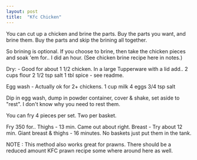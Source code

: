 ```yaml
---
layout: post
title:  "Kfc Chicken"
---
```


You can cut up a chicken and brine the parts. Buy the parts you want, and brine them. Buy the parts and skip the brining all together.

So brining is optional. If you choose to brine, then take the chicken pieces and soak 'em for.. I did an hour. (See chicken brine recipe here in notes.)

Dry: - Good for about 1 1/2 chicken.
In a large Tupperware with a lid add..
2 cups flour
2 1/2 tsp salt
1 tbl spice - see readme.

Egg wash - Actually ok for 2+ chickens.
1 cup milk
4 eggs
3/4 tsp salt

Dip in egg wash, dump in powder container, cover & shake, set aside to "rest". I don't know why you need to rest them.

You can fry 4 pieces per set. Two per basket.

Fry 350 for..
Thighs - 13 min. Came out about right.
Breast - Try about 12 min.
Giant breast & thighs - 16 minutes. No baskets just put them in the tank.

NOTE : This method also works great for prawns. There should be a reduced amount KFC prawn recipe some where around here as well.
